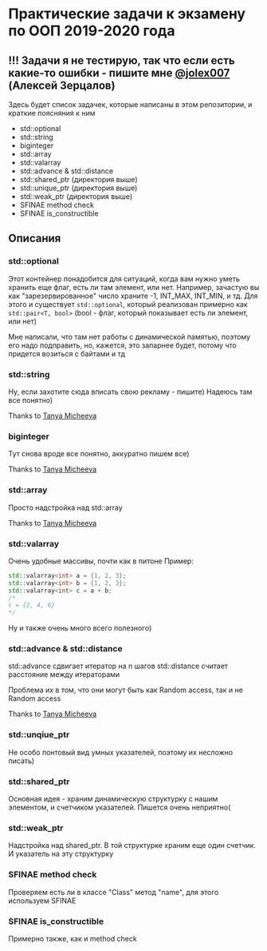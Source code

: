 # Практические задачи к экзамену по ООП 2019-2020 года

## !!! Задачи я не тестирую, так что если есть какие-то ошибки - пишите мне [@jolex007](https://t.me/jolex007) (Алексей Зерцалов)

Здесь будет список задачек, которые написаны в этом репозитории, и краткие поясняния к ним

- std::optional
- std::string
- biginteger
- std::array
- std::valarray
- std::advance & std::distance
- std::shared_ptr (директория выше)
- std::unique_ptr (директория выше)
- std::weak_ptr (директория выше)
- SFINAE method check
- SFINAE is_constructible

## Описания

### std::optional
Этот контейнер понадобится для ситуаций, когда вам нужно уметь хранить еще флаг, есть ли там элемент, или нет. Например, зачастую вы как "зарезервированное" число храните -1, INT_MAX, INT_MIN, и тд. Для этого и существует ```std::optional```, который реализован примерно как ```std::pair<T, bool>``` (bool - флаг, который показывает есть ли элемент, или нет)

Мне написали, что там нет работы с динамической памятью, поэтому его надо подправить, но, кажется, это запарнее будет, потому что придется возиться с байтами и тд

### std::string
Ну, если захотите сюда вписать свою рекламу - пишите) Надеюсь там все понятно)

Thanks to [Tanya Micheeva](https://github.com/tanyaamiheeva)

### biginteger
Тут снова вроде все понятно, аккуратно пишем все)

Thanks to [Tanya Micheeva](https://github.com/tanyaamiheeva)

### std::array
Просто надстройка над std::array

Thanks to [Tanya Micheeva](https://github.com/tanyaamiheeva)

### std::valarray
Очень удобные массивы, почти как в питоне
Пример:
```cpp
std::valarray<int> a = {1, 2, 3};
std::valarray<int> b = {1, 2, 3};
std::valarray<int> c = a + b;
/*
c = {2, 4, 6}
*/
```
Ну и также очень много всего полезного)

### std::advance & std::distance
std::advance сдвигает итератор на n шагов
std::distance считает расстояние между итераторами

Проблема их в том, что они могут быть как Random access, так и не Random access

Thanks to [Tanya Micheeva](https://github.com/tanyaamiheeva)

### std::unqiue_ptr
Не особо понтовый вид умных указателей, поэтому их несложно писать)

### std::shared_ptr
Основная идея - храним динамическую структурку с нашим элементом, и счетчиком указателей. Пишется очень неприятно(

### std::weak_ptr
Надстройка над shared_ptr. В той структурке храним еще один счетчик. И указатель на эту структурку

### SFINAE method check
Проверяем есть ли в классе "Class" метод "name", для этого используем SFINAE

### SFINAE is_constructible
Примерно также, как и method check
